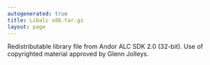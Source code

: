 ```yaml
---
autogenerated: true
title: Libalc x86.tar.gz
layout: page
---
```


Redistributable library file from Andor ALC SDK 2.0 (32-bit). Use of
copyrighted material approved by Glenn Jolleys.
